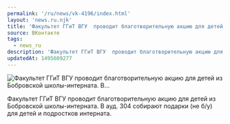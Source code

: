 ```yaml
---
permalink: '/ru/news/vk-4196/index.html'
layout: 'news.ru.njk'
title: 'Факультет ГГиТ ВГУ  проводит благотворительную акцию для детей из Бобровской школы-интерната. В…'
source: ВКонтакте
tags:
  - news_ru
description: 'Факультет ГГиТ ВГУ  проводит благотворительную акцию для детей из Бобровской школы-интерната. В…'
updatedAt: 1495609277
---
```

![Факультет ГГиТ ВГУ  проводит благотворительную акцию для детей из Бобровской школы-интерната. В…](https://sun9-38.userapi.com/impf/c638821/v638821484/484f9/-mLkGwVYQX8.jpg?size=850x567&quality=96&proxy=1&sign=18eb76aed0877da7242f848ee739a993&c_uniq_tag=cFYrHg59F6AOeYCBSYG49wTWpub2sg7PeWLzGrrtuUM&type=album)

Факультет ГГиТ ВГУ  проводит благотворительную акцию для детей из Бобровской школы-интерната. В ауд. 304 собирают подарки (не б/у) для детей и подростков интерната.
